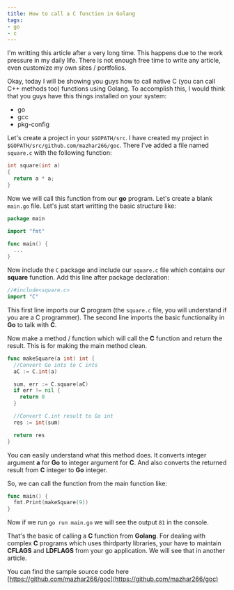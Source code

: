 ```yaml
---
title: How to call a C function in Golang
tags:
- go
- c
---
```


I'm writting this article after a very long time. This happens due to the work pressure in my daily life. There is not enough free time to write any article, even customize my own sites / portfolios.

Okay, today I will be showing you guys how to call native C (you can call C++ methods too) functions using Golang. To accomplish this, I would think that you guys have this things installed on your system:

* go
* gcc
* pkg-config

Let's create a project in your `$GOPATH/src`. I have created my project in `$GOPATH/src/github.com/mazhar266/goc`. There I've added a file named `square.c` with the following function:

```c
int square(int a)
{
  return a * a;
}
```

Now we will call this function from our **go** program. Let's create a blank `main.go` file. Let's just start writting the basic structure like:

```go
package main

import "fmt"

func main() {
  ...
}
```

Now include the `C` package and include our `square.c` file which contains our **square** function. Add this line after package declaration:

```go
//#include<square.c>
import "C"
```

This first line imports our **C** program (the `square.c` file, you will understand if you are a C programmer). The second line imports the basic functionality in **Go** to talk with **C**.

Now make a method / function which will call the **C** function and return the result. This is for making the main method clean.

```go
func makeSquare(a int) int {
  //Convert Go ints to C ints
  aC := C.int(a)

  sum, err := C.square(aC)
  if err != nil {
    return 0
  }

  //Convert C.int result to Go int
  res := int(sum)

  return res
}
```

You can easily understand what this method does. It converts integer argument **a** for **Go** to integer argument for **C**. And also converts the returned result from **C** integer to **Go** integer.

So, we can call the function from the main function like:

```go
func main() {
  fmt.Print(makeSquare(9))
}
```

Now if we run `go run main.go` we will see the output `81` in the console.

That's the basic of calling a **C** function from **Golang**. For dealing with complex **C** programs which uses thirdparty libraries, your have to maintain **CFLAGS** and **LDFLAGS** from your go application. We will see that in another article.

You can find the sample source code here [https://github.com/mazhar266/goc](https://github.com/mazhar266/goc)